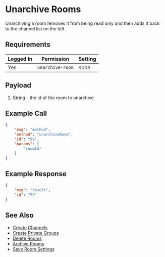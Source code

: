 # Unarchive Rooms

Unarchiving a room removes it from being read only and then adds it back to the channel list on the left.

## Requirements

| Logged In | Permission       | Setting |
| --------- | ---------------- | ------- |
| Yes       | `unarchive-room` | _none_  |

## Payload

1. String - the id of the room to unarchive

## Example Call

```json
{
    "msg": "method",
    "method": "unarchiveRoom",
    "id": "99",
    "params": [
        "roomId"
    ]
}
```

## Example Response

```json
{
    "msg": "result",
    "id": "99"
}
```

## See Also

- [Create Channels][1]
- [Create Private Groups][2]
- [Delete Rooms][3]
- [Archive Rooms][4]
- [Save Room Settings][5]

[1]: ../create-channels/

[2]: ../create-private-groups/

[3]: ../delete-rooms/

[4]: ../archive-rooms/

[5]: ../save-room-settings/
